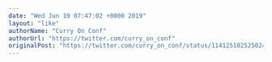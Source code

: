 ```yaml
---
date: "Wed Jun 19 07:47:02 +0000 2019"
layout: "like"
authorName: "Curry On Conf"
authorUrl: "https://twitter.com/curry_on_conf"
originalPost: "https://twitter.com/curry_on_conf/status/1141251025250242566"
---
```

